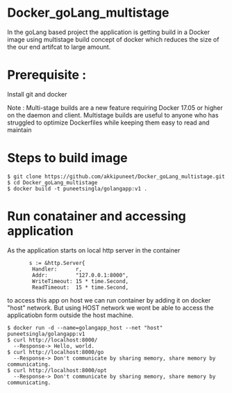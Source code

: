 # Docker_goLang_multistage

In the goLang based project the application is getting build in a Docker image using multistage build concept of docker which reduces the size of the our end artifcat to large amount. 

# Prerequisite : 
Install git and docker

Note : Multi-stage builds are a new feature requiring Docker 17.05 or higher on the daemon and client. Multistage builds are useful to anyone who has struggled to optimize Dockerfiles while keeping them easy to read and maintain

# Steps to build image 

    $ git clone https://github.com/akkipuneet/Docker_goLang_multistage.git
    $ cd Docker_goLang_multistage
    $ docker build -t puneetsingla/golangapp:v1 .
 

# Run conatainer and accessing application 
As the application starts on local http server in the container 
	       
           s := &http.Server{
		    Handler:      r,
		    Addr:         "127.0.0.1:8000",
		    WriteTimeout: 15 * time.Second,
		    ReadTimeout:  15 * time.Second,
            
to access this app on host we can run container by adding it on docker "host" network. But using HOST network we wont be able to access the applicatiobn form outside the host machine.

    $ docker run -d --name=golangapp_host --net "host"  puneetsingla/golangapp:v1 
    $ curl http://localhost:8000/ 
      --Response-> Hello, world.
    $ curl http://localhost:8000/go
      --Response-> Don't communicate by sharing memory, share memory by communicating.
    $ curl http://localhost:8000/opt 
      --Response-> Don't communicate by sharing memory, share memory by communicating.
    
